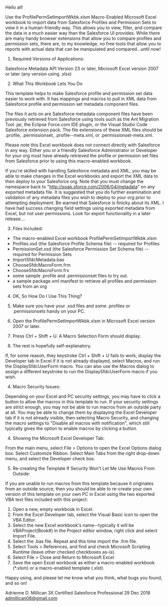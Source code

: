 Hello all!

Use the ProfilePermSetImportWkbk.xlsm Macro-Enabled Microsoft Excel workbook to import data from Salesforce Profiles and Permission Sets to view it in a human-friendly way. This allows you to view, filter, and compare the data in a much easier way than the Salesforce UI provides. While there are many handy browser extensions that allow you to compare profiles and permission sets, there are, to my knowledge, no free tools that allow you to reports with actual data that can be manipulated and compared...until now!



1) Required Versions of Applications:

Salesforce Metadata API Version 23 or later, Microsoft Excel version 2007 or later (any version using .xlsx)



2) What This Workbook Lets You Do

This template helps to make Salesforce profile and permission set data easier to work with. It has mappings and macros to pull in XML data from Salesforce profile and permission set metadata component files. 

The files it acts on are Salesforce metadata component files have been previously retrieved from Salesforce using tools such as the Ant Migration Tool .jar, the Eclipse Force.com IDE plugin, or the Visual Studio Code Salesforce extension pack. The file extensions of these XML files should be .profile, .permissionset, .profile--meta.xml, or .permissionset-meta.xml.

Please note this Excel workbook does not connect directly with Salesforce in any way. Either you or a friendly Salesforce Administrator or Developer for your org must have already retrieved the profile or permission set files from Salesforce prior to using this macro-enabled workbook.

If you're skilled with handling Salesforce metadata and XML, you may be able to make changes in the Excel workbooks and export the XML data to then deploy to your Salesforce org. Note that you must change the namespace back to "http://soap.sforce.com/2006/04/metadata" on any exported metadata file. It is suggested that you do further examination and validation of any metadata files you wish to deploy to your org prior to attempting deployment. Be warned that Salesforce is finicky about its XML. I have had success changing field settings using exported metadata from Excel, but not user permissions. Look for export functionality in a later release....



3) Files Included:

* The macro-enabled Excel workbook ProfilePermSetImportWkbk.xlsm
* Profiles.xsd (the Salesforce Profile Schema file) -- required for Profiles
* PermissionSet.xsd (the Salesforce Permission Set Schema file) -- required for Permission Sets
* ImportSfdcMetadata.bas
* ChooseSfdcMacroForm.frm
* ChooseSfdcMacroForm.frx
* some sample .profile and .permissionset files to try out.
* a sample package.xml manifest to retrieve all profiles and permission sets from an org



4) OK, So How Do I Use This Thing?

1) Make sure you have your .xsd files and some .profiles or .permissionsets handy on your PC.
2) Open the ProfilePermSetImportWkbk.xlsm in Microsoft Excel version 2007 or later.
3) Press Ctrl + Shift + U. A Macro Selection Form should display.
3) The rest is hopefully self-explanatory.

If, for some reason, they keystroke Ctrl + Shift + U fails to work, display the Developer tab in Excel if it is not already displayed, select Macros, and run the DisplaySfdcUserForm macro. You can also use the Macros dialog to assign a different keystroke to run the DisplaySfdcUserForm macro if you wish.



4) Macro Security Issues:

Depending on your Excel and PC security settings, you may have to click a button to allow the macros in this template to run. If your security settings are strict enough, you may not be able to run macros from an outside party at all. You may be able to change them by displaying the Excel Developer tab if it is not already visible, then selecting Macro Security, and changing the macro settings to "Disable all macros with notification", which still typically gives the option to enable macros by clicking a button.



4) Showing the Microsoft Excel Developer Tab:

From the main menu, select File > Options to open the Excel Options dialog box. Select Customize Ribbon. Select Main Tabs from the right drop-down menu, and select the Developer check box.



5) Re-creating the Template If Security Won't Let Me Use Macros From Outside:

If you are unable to run macros from this template because it originates from an outside source, then you should be able to re-create your own version of this template on your own PC in Excel using the two exported VBA text files included with this project:

1. Open a new, empty workbook in Excel.
2. From the Excel Developer tab, select the Visual Basic icon to open the VBA Editor.
3. Select the new Excel workbook's name--typically it will be VBAProject(Book#) in the Project editor window, right click and select Import File.
4. Select the .bas file. Repeat and this time import the .frm file. 
5. Select Tools > References, and find and check Microsoft Scripting Runtime (leave other checked checkboxes as-is).
6. Select File > Close and Return to Microsoft Excel
7. Save the open Excel workbook as either a macro-enabled workbook (*.xlsm) or a macro-enabled template (.xlst).



Happy using, and please let me know what you think, what bugs you found, and so on!

Adrienne D. Millican
3X Certified Salesforce Professional
29 Dec 2018
admillican08@gmail.com
